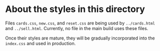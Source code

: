 # About the styles in this directory

Files `cards.css`, `new.css`, and `reset.css` are being used by `../cards.html` and `../sell.html`. Currently, no file in the main build uses these files.

Once their styles are mature, they will be gradually incorporated into the `index.css` and used in production.
